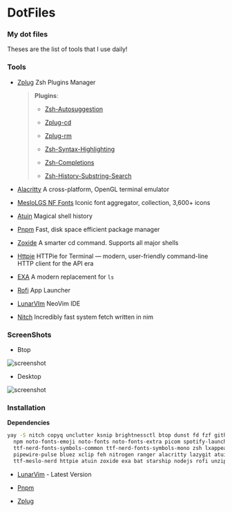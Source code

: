 # DotFiles

### My dot files

Theses are the list of tools that I use daily!

### Tools

- [Zplug](https://github.com/zplug/zplug) Zsh Plugins Manager
  
  > **Plugins**:
  > 
  > - [Zsh-Autosuggestion](https://github.com/zsh-users/zsh-autosuggestions)
  > 
  > - [Zplug-cd](https://github.com/b4b4r07/zplug-cd)
  > 
  > - [Zplug-rm](https://github.com/b4b4r07/zplug-rm)
  > 
  > - [Zsh-Syntax-Highlighting](https://github.com/zsh-users/zsh-syntax-highlighting)
  > 
  > - [Zsh-Completions](https://github.com/zsh-users/zsh-completions)
  > 
  > - [Zsh-History-Substring-Search](https://github.com/zsh-users/zsh-history-substring-search)

- [Alacritty](https://github.com/alacritty/alacritty) A cross-platform, OpenGL terminal emulator

- [MesloLGS NF Fonts](https://github.com/romkatv/powerlevel10k-media/tree/master) Iconic font aggregator, collection, 3,600+ icons

- [Atuin](https://github.com/ellie/atuin) Magical shell history

- [Pnpm](https://pnpm.io/) Fast, disk space efficient package manager

- [Zoxide](https://github.com/ajeetdsouza/zoxide) A smarter cd command. Supports all major shells

- [Httpie](https://github.com/httpie/httpie) HTTPie for Terminal — modern, user-friendly command-line HTTP client for the API era

- [EXA](https://github.com/ogham/exa) A modern replacement for `ls`

- [Rofi](https://github.com/davatorium/rofi) App Launcher

- [LunarVIm](https://lunarvim.org) NeoVim IDE

- [Nitch](https://github.com/unxsh/nitch) Incredibly fast system fetch written in nim

### ScreenShots

- Btop

![screenshot](/home/hamza/GitHub/DotFiles/screenshots/btop.png)

- Desktop

![screenshot](/home/hamza/GitHub/DotFiles/screenshots/desktop.png)

### Installation

**Dependencies**

```bash
yay -S nitch copyq unclutter ksnip brightnessctl btop dunst fd fzf github-cli network-manager-applet networkmanager-dmenu-git nm-connection-editor \
  npm noto-fonts-emoji noto-fonts noto-fonts-extra picom spotify-launcher tree-sitter ttf-droid ttf-hack ttf-hack-nerd ttf-jetbrains-mono ttf-meslo-nerd ttf-nerd-fonts-symbols \
  ttf-nerd-fonts-symbols-common ttf-nerd-fonts-symbols-mono zsh lxappearance arc-gtk-theme git papirus-icon-theme thunar alsa-utils alsa-firmware pipewire-audio pipewire-alsa \
  pipewire-pulse bluez xclip feh nitrogen ranger alacritty lazygit atuin ttf-hack-nerd pacman-contrib trash-cli \
  ttf-meslo-nerd httpie atuin zoxide exa bat starship nodejs rofi unzip alsamixer neovim-nightly pavucontrol base-devel pipewire-jack python-psutil --noconfirm --needed
```

- [LunarVim](https://www.lunarvim.org/docs/installation) - Latest Version

- [Pnpm](https://pnpm.io/)

- [Zplug](https://github.com/zplug/zplug#installation)
